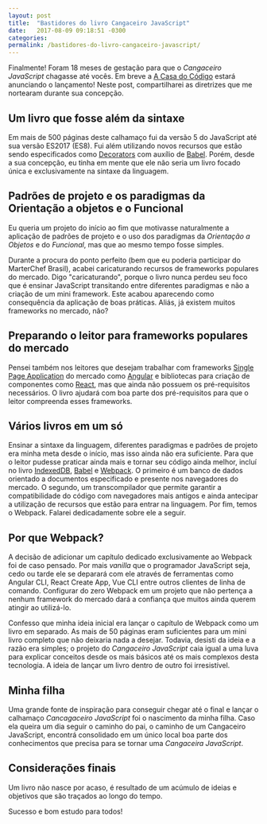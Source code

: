 ```yaml
---
layout: post
title:  "Bastidores do livro Cangaceiro JavaScript"
date:   2017-08-09 09:18:51 -0300
categories:
permalink: /bastidores-do-livro-cangaceiro-javascript/
---
```


Finalmente! Foram 18 meses de gestação para que o *Cangaceiro JavaScript* chagasse até vocês. Em breve a <a href="https://www.casadocodigo.com.br/" target="_blank">A Casa do Código</a> estará anunciando o lançamento! Neste post, compartilharei as diretrizes que me nortearam durante sua concepção. 

## Um livro que fosse além da sintaxe

Em mais de 500 páginas deste calhamaço fui da versão 5 do JavaScript até sua versão ES2017 (ES8). Fui além utilizando novos recursos que estão sendo especificados como <a href="https://github.com/tc39/proposal-decorators">Decorators</a> com auxílio de <a href="https://babeljs.io/">Babel</a>. Porém, desde a sua concepção, eu tinha em mente que ele não seria um livro focado única e exclusivamente na sintaxe da linguagem.

## Padrões de projeto e os paradigmas da Orientação a objetos e o Funcional

Eu queria um projeto do início ao fim que motivasse naturalmente a aplicação de padrões de projeto e o uso dos paradigmas da *Orientação a Objetos* e do *Funcional*, mas que ao mesmo tempo fosse simples. 

Durante a procura do ponto perfeito (bem que eu poderia participar do MarterChef Brasil), acabei caricaturando recursos de frameworks populares do mercado. Digo "caricaturando", porque o livro nunca perdeu seu foco que é ensinar JavaScript transitando entre diferentes paradigmas e não a criação de um mini framework. Este acabou aparecendo como consequência da aplicação de boas práticas. Aliás, já existem muitos frameworks no mercado, não?

## Preparando o leitor para frameworks populares do mercado

Pensei também nos leitores que desejam trabalhar com frameworks <a href="http://hipsters.tech/single-page-applications-hipsters-16/" target="_blank">Single Page Application</a> do mercado como <a href="https://angular.io/" target="_blank">Angular</a> e bibliotecas para criação de componentes como <a href="https://facebook.github.io/react/">React</a>, mas que ainda não possuem os pré-requisitos necessários. O livro ajudará com boa parte dos pré-requisitos para que o leitor compreenda esses frameworks.

## Vários livros em um só

Ensinar a sintaxe da linguagem, diferentes paradigmas e padrões de projeto era minha meta desde o início, mas isso ainda não era suficiente. Para que o leitor pudesse praticar ainda mais e tornar seu código ainda melhor, incluí no livro <a href="https://developer.mozilla.org/pt-BR/docs/IndexedDB" target="_blank">IndexedDB</a>, <a href="https://babeljs.io/">Babel</a> e <a href="https://webpack.github.io/">Webpack</a>. O primeiro é um banco de dados orientado a documentos especificado e presente nos navegadores do mercado. O segundo, um transcompilador que permite garantir a compatibilidade do código com navegadores mais antigos e ainda antecipar a utilização de recursos que estão para entrar na linguagem. Por fim, temos o Webpack. Falarei dedicadamente sobre ele a seguir.

## Por que Webpack?

A decisão de adicionar um capítulo dedicado exclusivamente ao Webpack foi de caso pensado. Por mais *vanilla* que o programador JavaScript seja, cedo ou tarde ele se deparará com ele através de ferramentas como Angular CLI, React Create App, Vue CLI entre outros clientes de linha de comando. Configurar do zero Webpack em um projeto que não pertença a nenhum framework do mercado dará a confiança que muitos ainda querem atingir ao utilizá-lo.

Confesso que minha ideia inicial era lançar o capítulo de Webpack como um livro em separado. As mais de 50 páginas eram suficientes para um mini livro completo que não deixaria nada a desejar. Todavia, desisti da ideia e a razão era simples; o projeto do *Cangaceiro JavaScript* caia igual a uma luva para explicar conceitos desde os mais básicos até os mais complexos desta tecnologia. A ideia de lançar um livro dentro de outro foi irresistível.

## Minha filha

Uma grande fonte de inspiração para conseguir chegar até o final e lançar o calhamaço *Cancagaceiro JavaScript* foi o nascimento da minha filha. Caso ela queira um dia seguir o caminho do pai, o caminho de um Cangaceiro JavaScript, encontrá consolidado em um único local boa parte dos conhecimentos que precisa para se tornar uma *Cangaceira JavaScript*.

## Considerações finais

Um livro não nasce por acaso, é resultado de um acúmulo de ideias e objetivos que são traçados ao longo do tempo.

Sucesso e bom estudo para todos!







